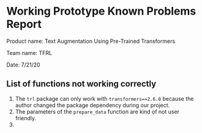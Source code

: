 # Working Prototype Known Problems Report

Product name: Text Augmentation Using Pre-Trained Transformers

Team name: TFRL

Date: 7/21/20

## List of functions not working correctly

1.  The `trl` package can only work with `transformers==2.6.0` because the author changed the package dependency during our project.
2.  The parameters of the  `prepare_data` function are kind of not user friendly.
3.  